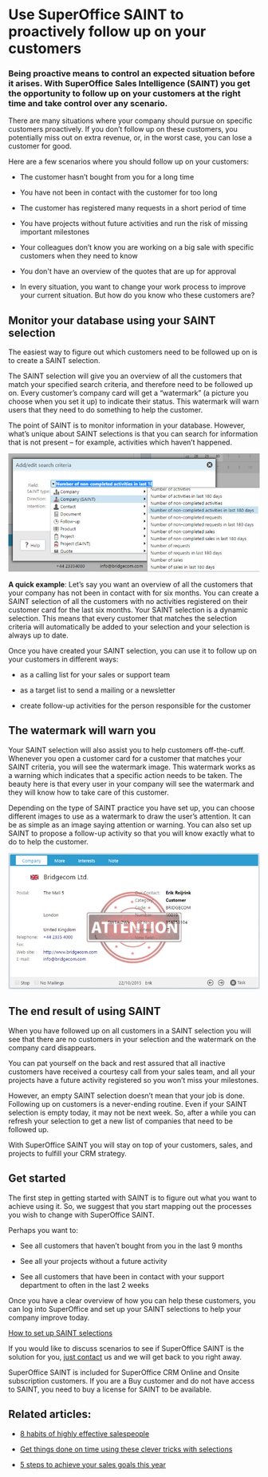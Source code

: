 # Use SuperOffice SAINT to proactively follow up on your customers

### Being proactive means to control an expected situation before it arises. With SuperOffice Sales Intelligence (SAINT) you get the opportunity to follow up on your customers at the right time and take control over any scenario.

There are many situations where your company should pursue on specific customers proactively. If you don’t follow up on these customers, you potentially miss out on extra revenue, or, in the worst case, you can lose a customer for good.

Here are a few scenarios where you should follow up on your customers:

* The customer hasn’t bought from you for a long time

* You have not been in contact with the customer for too long

* The customer has registered many requests in a short period of time

* You have projects without future activities and run the risk of missing important milestones

* Your colleagues don’t know you are working on a big sale with specific customers when they need to know

* You don't have an overview of the quotes that are up for approval

* In every situation, you want to change your work process to improve your current situation. But how do you know who these customers are?


## Monitor your database using your SAINT selection

The easiest way to figure out which customers need to be followed up on is to create a SAINT selection.

The SAINT selection will give you an overview of all the customers that match your specified search criteria, and therefore need to be followed up on. Every customer’s company card will get a “watermark” (a picture you choose when you set it up) to indicate their status. This watermark will warn users that they need to do something to help the customer.

The point of SAINT is to monitor information in your database. However, what’s unique about SAINT selections is that you can search for information that is not present – for example, activities which haven’t happened.

![Add your saint criteria to make your selection][img1]

**A quick example**: Let’s say you want an overview of all the customers that your company has not been in contact with for six months. You can create a SAINT selection of all the customers with no activities registered on their customer card for the last six months. Your SAINT selection is a dynamic selection. This means that every customer that matches the selection criteria will automatically be added to your selection and your selection is always up to date. 

Once you have created your SAINT selection, you can use it to follow up on your customers in different ways:

* as a calling list for your sales or support team

* as a target list to send a mailing or a newsletter

* create follow-up activities for the person responsible for the customer

## The watermark will warn you

Your SAINT selection will also assist you to help customers off-the-cuff. Whenever you open a customer card for a customer that matches your SAINT criteria, you will see the watermark image. This watermark works as a warning which indicates that a specific action needs to be taken. The beauty here is that every user in your company will see the watermark and they will know how to take care of this customer.

Depending on the type of SAINT practice you have set up, you can choose different images to use as a watermark to draw the user’s attention. It can be as simple as an image saying attention or warning. You can also set up SAINT to propose a follow-up activity so that you will know exactly what to do to help the customer.

![The watermark will warn you, to tell you to follow up with the customer][img2]

## The end result of using SAINT

When you have followed up on all customers in a SAINT selection you will see that there are no customers in your selection and the watermark on the company card disappears.

You can pat yourself on the back and rest assured that all inactive customers have received a courtesy call from your sales team, and all your projects have a future activity registered so you won’t miss your milestones.

However, an empty SAINT selection doesn’t mean that your job is done. Following up on customers is a never-ending routine. Even if your SAINT selection is empty today, it may not be next week. So, after a while you can refresh your selection to get a new list of companies that need to be followed up.

With SuperOffice SAINT you will stay on top of your customers, sales, and projects to fulfill your CRM strategy.

## Get started

The first step in getting started with SAINT is to figure out what you want to achieve using it. So, we suggest that you start mapping out the processes you wish to change with SuperOffice SAINT.

Perhaps you want to:

* See all customers that haven’t bought from you in the last 9 months

* See all your projects without a future activity

* See all customers that have been in contact with your support department to often in the last 2 weeks

Once you have a clear overview of how you can help these customers, you can log into SuperOffice and set up your SAINT selections to help your company improve today.

[How to set up SAINT selections](https://community.superoffice.com/EPiServer/CMS/~/link/2e5f22bbde324507907fd16da0fa2dff.aspx)

If you would like to discuss scenarios to see if SuperOffice SAINT is the solution for you, [just contact](https://community.superoffice.com/EPiServer/CMS/~/link/f214901f775a4bb9a0acb64242cebb0c.aspx) us and we will get back to you right away.

SuperOffice SAINT is included for SuperOffice CRM Online and Onsite subscription customers. If you are a Buy customer and do not have access to SAINT, you need to buy a license for SAINT to be available.

## Related articles:

* [8 habits of highly effective salespeople](https://community.superoffice.com/EPiServer/CMS/~/link/17309e8ed44f4a7489f60176339f35da.aspx)

* [Get things done on time using these clever tricks with selections](https://community.superoffice.com/no/learning/best-practices-tips/standard-crm/2-ways-selections-help-you-get-things-done/)

* [5 steps to achieve your sales goals this year](https://community.superoffice.com/EPiServer/CMS/~/link/7d9703e38d1849698d8468ad320890c4.aspx)


[img1]:media/non-present-info.png
[img2]:media/attention.png
